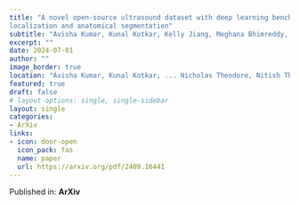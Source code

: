 ```yaml
---
title: "A novel open-source ultrasound dataset with deep learning benchmarks for spinal cord injury
localization and anatomical segmentation"
subtitle: "Avisha Kumar, Kunal Kotkar, Kelly Jiang, Meghana Bhimreddy, Daniel Davidar, Carly Weber-Levine, Siddharth Krishnan, Max Kerensky, Ruixing Liang, Kelley K. Leadingham, Denis Routkevitch, Andrew Hersh, Kimberly Ashayeri, Ian Suk, Jennifer Son, Nicholas Theodore, Nitish Thakor, and Amir Manbachi"
excerpt: ""
date: 2024-07-01
author: ""
image_border: true
location: "Avisha Kumar, Kunal Kotkar, ... Nicholas Theodore, Nitish Thakor, and Amir Manbachi"
featured: true
draft: false
# layout options: single, single-sidebar
layout: single
categories:
- ArXiv
links:
- icon: door-open
  icon_pack: fas
  name: paper
  url: https://arxiv.org/pdf/2409.16441
---
```

Published in: **ArXiv**
